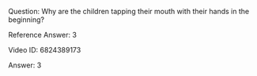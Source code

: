 Question: Why are the children tapping their mouth with their hands in the beginning?

Reference Answer: 3

Video ID: 6824389173

Answer: 3

